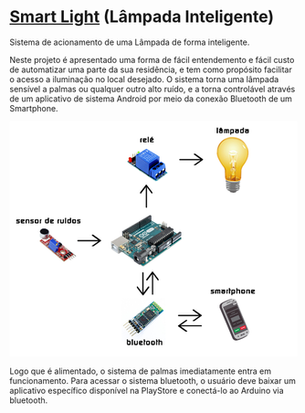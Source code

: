 [Smart Light](https://github.com/ggarduino1/smart_light) (Lâmpada Inteligente)
=======
Sistema de acionamento de uma Lâmpada de forma inteligente.

Neste projeto é apresentado uma forma de fácil entendemento e fácil custo de automatizar uma parte da sua residência, e tem como propósito facilitar o acesso a iluminação no local desejado. O sistema torna uma lâmpada sensível a palmas ou qualquer outro alto ruído, e a torna controlável através de um aplicativo de sistema Android por meio da conexão Bluetooth de um Smartphone. 

[![Screen Shot](images/smartlamp.png)](https://github.com/ggarduino1/smart_light)







Logo que é alimentado, o sistema de palmas imediatamente entra em funcionamento. Para acessar o sistema bluetooth, o usuário deve baixar um aplicativo específico disponível na PlayStore e conectá-lo ao Arduino via bluetooth.
